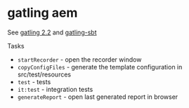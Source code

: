 # gatling aem

See [gatling 2.2](http://gatling.io/docs/2.2.0/) and [gatling-sbt](http://gatling.io/docs/2.1.6/extensions/sbt_plugin.html)

Tasks

* `startRecorder` - open the recorder window
* `copyConfigFiles` - generate the template configuration in src/test/resources
* `test` - tests
* `it:test` - integration tests
* `generateReport` - open last generated report in browser
